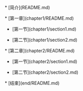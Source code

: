 \* \[简介\]\(README.md\)

\* \[第一章\]\(chapter1\/README.md\)

 - \[第一节\]\(chapter1\/section1.md\)

 - \[第二节\]\(chapter1\/section2.md\)

\* \[第二章\]\(chapter2\/README.md\)

 - \[第一节\]\(chapter2\/section1.md\)

 - \[第二节\]\(chapter2\/section2.md\)

\* \[结束\]\(end\/README.md\)

